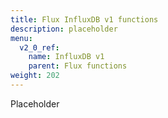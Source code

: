 ```yaml
---
title: Flux InfluxDB v1 functions
description: placeholder
menu:
  v2_0_ref:
    name: InfluxDB v1
    parent: Flux functions
weight: 202
---
```


Placeholder

